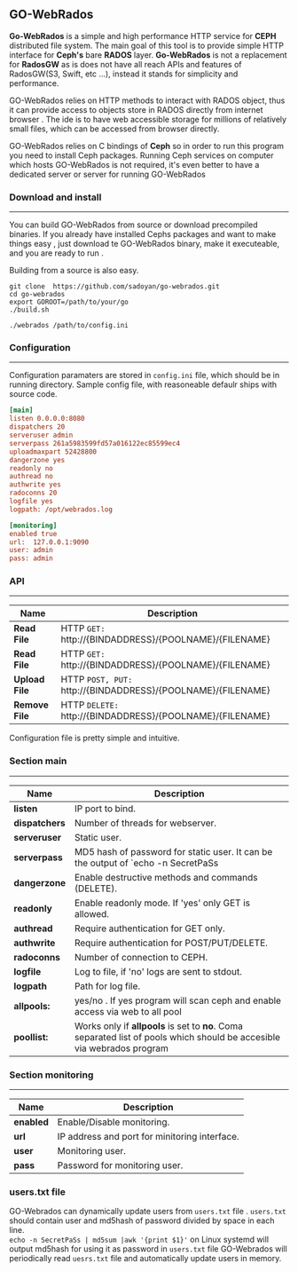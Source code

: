 **GO-WebRados**
---------

**Go-WebRados** is a simple and high performance HTTP service for **CEPH** distributed file system. 
The main goal of this tool is to provide simple HTTP interface for **Ceph's** bare **RADOS** layer.
**Go-WebRados** is not a replacement for **RadosGW** as is does not have all reach APIs and features of RadosGW(S3, Swift, etc ...), instead it stands for simplicity and performance. 

GO-WebRados relies on HTTP methods to interact with RADOS object, thus it can provide access to objects store in RADOS directly from internet browser . 
The ide is to have web accessible storage for millions of relatively small files, which can be accessed from browser directly. 

GO-WebRados relies on C bindings of **Ceph** so in order to run this program you need to install Ceph packages. 
Running Ceph services on computer which hosts GO-WebRados is not required, it's even better to have a dedicated server or server for running GO-WebRados  

### **Download and install**
---------

You can build GO-WebRados from source or download precompiled binaries. If you already have installed Cephs packages and want to make things easy , 
just download te GO-WebRados binary, make it executeable, and you are ready to run .  

Building from a source is also easy. 

```shell
git clone  https://github.com/sadoyan/go-webrados.git
cd go-webrados
export GOROOT=/path/to/your/go
./build.sh

./webrados /path/to/config.ini
```



### **Configuration**
---------

Configuration paramaters are stored in ```config.ini``` file, which should be in running directory.
Sample config file, with reasoneable defaulr ships with source code. 

```ini
[main]
listen 0.0.0.0:8080
dispatchers 20
serveruser admin
serverpass 261a5983599fd57a016122ec85599ec4
uploadmaxpart 52428800
dangerzone yes
readonly no
authread no
authwrite yes
radoconns 20
logfile yes
logpath: /opt/webrados.log

[monitoring]
enabled true
url:  127.0.0.1:9090
user: admin
pass: admin
```
### **API**
---------

| **Name** | **Description** |
| ------------- | ------------- |
|**Read File**|HTTP ```GET:``` http://{BINDADDRESS}/{POOLNAME}/{FILENAME}|
|**Read File**|HTTP ```GET:``` http://{BINDADDRESS}/{POOLNAME}/{FILENAME}|
|**Upload File**|HTTP ```POST, PUT:``` http://{BINDADDRESS}/{POOLNAME}/{FILENAME}|
|**Remove File**|HTTP ```DELETE:``` http://{BINDADDRESS}/{POOLNAME}/{FILENAME}|

Configuration file is pretty simple and intuitive. 

### **Section main**
---------

| **Name**  | **Description** |
| ------------- | ------------- |
|**listen**|IP port to bind.|
|**dispatchers**|Number of threads for webserver.|
|**serveruser**|Static user.|
|**serverpass**|MD5 hash of password for static user. It can be the output of `echo -n SecretPaSs | md5sum |awk '{print $1}'`|
|**dangerzone**|Enable destructive methods and commands (DELETE).|
|**readonly**|Enable readonly mode. If 'yes' only GET is allowed.|
|**authread**|Require authentication for GET only.|
|**authwrite**|Require authentication for POST/PUT/DELETE.|
|**radoconns**|Number of connection to CEPH.|
|**logfile**|Log to file, if 'no' logs are sent to stdout.|
|**logpath**|Path for log file.|
|**allpools:**|yes/no . If yes program will scan ceph and enable access via web to all pool| 
|**poollist:**|Works only if **allpools** is set to **no**. Coma separated list of pools which should be accesible via webrados program|  

### **Section monitoring**
---------
| **Name**  | **Description** |
| ------------- | ------------- |
|**enabled**|Enable/Disable monitoring.|
|**url**|IP address and port for minitoring interface.|
|**user**|Monitoring user.|
|**pass**|Password for monitoring user.|

### **users.txt file**

GO-Webrados can dynamically update users from ```users.txt``` file . 
```users.txt``` should contain user and md5hash of password divided by space in each line.  
`echo -n SecretPaSs | md5sum |awk '{print $1}'` on Linux systemd will output md5hash for using it as password in `users.txt` file 
GO-Webrados will periodically read ```uesrs.txt``` file and automatically update users in memory. 